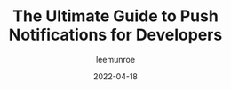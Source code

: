 ---
author: leemunroe
date: 2022-04-18
draft: true
permalink: false
publisher: smashingmag
tags:
  - guides
  - notifications
target_url: https://www.smashingmagazine.com/2022/04/guide-push-notifications-developers/
title: The Ultimate Guide to Push Notifications for Developers
---